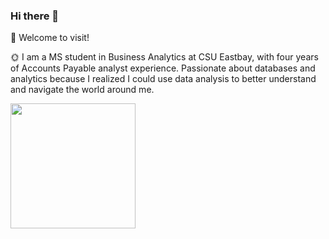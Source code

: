 ### Hi there 👋

🌱 Welcome to visit!

🌞 I am a MS student in Business Analytics at CSU Eastbay, with four years of Accounts Payable analyst experience. Passionate about databases and analytics because I realized I could use data analysis to better understand and navigate the world around me.  


<img src="https://media.giphy.com/media/bcKmIWkUMCjVm/giphy.gif" width="200" />
